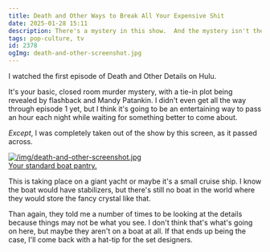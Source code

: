 ```yaml
---
title: Death and Other Ways to Break All Your Expensive Shit
date: 2025-01-28 15:11
description: There's a mystery in this show.  And the mystery isn't the show's mystery.  The mystery is whether this thing that's bothering me is sloppy production or a clue meant to be found.
tags: pop-culture, tv
id: 2378
ogImg: death-and-other-screenshot.jpg
---
```


I watched the first episode of Death and Other Details on Hulu.

It's your basic, closed room murder mystery, with a tie-in plot being revealed by flashback and Mandy Patankin.  I didn't even get all the way through episode 1 yet, but I think it's going to be an entertaining way to pass an hour each night while waiting for something better to come about.

_Except_, I was completely taken out of the show by this screen, as it passed across.

<a class="lightview centered" href="/img/death-and-other-screenshot.jpg" data-lightview-caption="Your standard boat pantry." data-lightview-group="group1"><img src="/img/death-and-other-screenshot.jpg" alt="/img/death-and-other-screenshot.jpg"><br><span class="caption">Your standard boat pantry.</span></a>

This is taking place on a giant yacht or maybe it's a small cruise ship.  I know the boat would have stabilizers, but there's still no boat in the world where they would store the fancy crystal like that.

Than again, they told me a number of times to be looking at the details because things may not be what you see.  I don't think that's what's going on here, but maybe they aren't on a boat at all.  If that ends up being the case, I'll come back with a hat-tip for the set designers.

